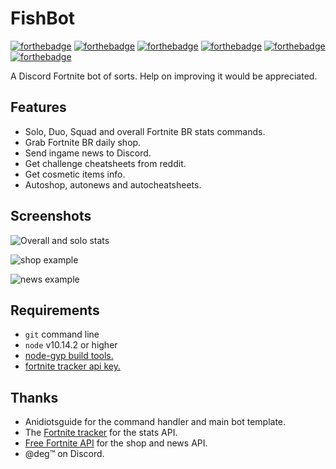 # FishBot
[![forthebadge](https://forthebadge.com/images/badges/designed-in-ms-paint.svg)](https://forthebadge.com)
[![forthebadge](https://forthebadge.com/images/badges/built-with-grammas-recipe.svg)](https://forthebadge.com)
[![forthebadge](https://forthebadge.com/images/badges/made-with-javascript.svg)](https://forthebadge.com)
[![forthebadge](https://forthebadge.com/images/badges/compatibility-ie-6.svg)](https://forthebadge.com)
[![forthebadge](https://forthebadge.com/images/badges/60-percent-of-the-time-works-every-time.svg)](https://forthebadge.com)
[![forthebadge](https://forthebadge.com/images/badges/fuck-it-ship-it.svg)](https://forthebadge.com)

A Discord Fortnite bot of sorts. Help on improving it would be appreciated.

## Features
- Solo, Duo, Squad and overall Fortnite BR stats commands.
- Grab Fortnite BR daily shop.
- Send ingame news to Discord.
- Get challenge cheatsheets from reddit.
- Get cosmetic items info.
- Autoshop, autonews and autocheatsheets.

## Screenshots
![Overall and solo stats](https://cdn.discordapp.com/attachments/524148033877704714/531429126175981569/unknown.png "Stats")

![shop example](https://cdn.discordapp.com/attachments/524148033877704714/531418650096173066/unknown.png "Shop")

![news example](https://cdn.discordapp.com/attachments/524148033877704714/531418147215900682/unknown.png "News")

## Requirements
- `git` command line
- `node` v10.14.2 or higher
- [node-gyp build tools.](https://github.com/nodejs/node-gyp)
- [fortnite tracker api key.](https://fortnitetracker.com/site-api)

## Thanks
- Anidiotsguide for the command handler and main bot template.
- The [Fortnite tracker](https://fortnitetracker.com) for the stats API.
- [Free Fortnite API](https://fortniteapi.com/) for the shop and news API.
- @deg™ on Discord.
